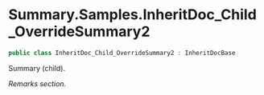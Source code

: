 # Summary.Samples.InheritDoc_Child_OverrideSummary2
```cs
public class InheritDoc_Child_OverrideSummary2 : InheritDocBase
```

Summary (child).

_Remarks section._

